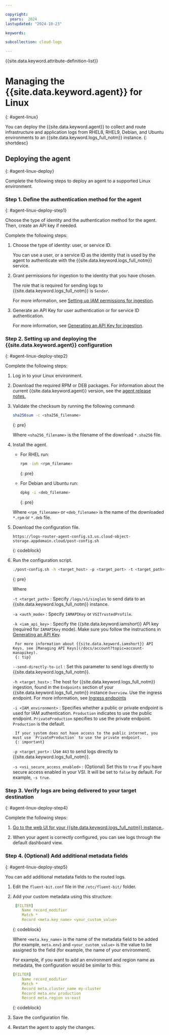 ```yaml
---

copyright:
  years:  2024
lastupdated: "2024-10-23"

keywords:

subcollection: cloud-logs

---
```


{{site.data.keyword.attribute-definition-list}}


# Managing the {{site.data.keyword.agent}} for Linux
{: #agent-linux}

You can deploy the {{site.data.keyword.agent}} to collect and route infrastructure and application logs from RHEL8, RHEL9, Debian, and Ubuntu environments to an {{site.data.keyword.logs_full_notm}} instance.
{: shortdesc}


## Deploying the agent
{: #agent-linux-deploy}

Complete the following steps to deploy an agent to a supported Linux environment.

### Step 1. Define the authentication method for the agent
{: #agent-linux-deploy-step1}

Choose the type of identity and the authentication method for the agent. Then, create an API key if needed.

Complete the following steps:

1. Choose the type of identity: user, or service ID.

    You can use a user, or a service ID as the identity that is used by the agent to authenticate with the {{site.data.keyword.logs_full_notm}} service.

2. Grant permissions for ingestion to the identity that you have chosen.

    The role that is required for sending logs to {{site.data.keyword.logs_full_notm}} is `Sender`.

    For more information, see [Setting up IAM permissions for ingestion](/docs/cloud-logs?topic=cloud-logs-agent-iam-permissions).

3. Generate an API Key for user authentication or for service ID authentication.

    

    For more information, see [Generating an API Key for ingestion](/docs/cloud-logs?topic=cloud-logs-api-key).


### Step 2. Setting up and deploying the {{site.data.keyword.agent}} configuration
{: #agent-linux-deploy-step2}

Complete the following steps:

1. Log in to your Linux environment.

2. Download the required RPM or DEB packages. For information about the current {{site.data.keyword.agent}} version, see the [agent release notes.](/docs/cloud-logs?topic=cloud-logs-release-notes-agent)

3. Validate the checksum by running the following command:

   ```sh
   sha256sum -c <sha256_filename>
   ```
   {: pre}

   Where `<sha256_filename>` is the filename of the download `*.sha256` file.

5. Install the agent.

   * For RHEL run:

     ```sh
     rpm -ivh <rpm_filename>
     ```
     {: pre}

   * For Debian and Ubuntu run:

     ```sh
     dpkg -i <deb_filename>
     ```
     {: pre}

   Where `<rpm_filename>` or `<deb_filename>` is the name of the downloaded `*.rpm` or `*.deb` file.

6. Download the configuration file.

   ```text
   https://logs-router-agent-config.s3.us.cloud-object-storage.appdomain.cloud/post-config.sh
   ```
   {: codeblock}

7. Run the configuration script.

   ```sh
   ./post-config.sh -h <target_host> -p <target_port> -t <target_path> -a <auth_mode> -k <iam_api_key> [--send-directly-to-icl] [-s <vsi_secure_access_enabled>] [-i <IAM_environment>]
   ```
   {: pre}

   

   Where

    `-t <target_path>`
    :   Specify `/logs/v1/singles` to send data to an {{site.data.keyword.logs_full_notm}} instance. 

    `-a <auth_mode>`
    :   Specify `IAMAPIKey` or `VSITrustedProfile`.

    `-k <iam_api_key>`
    :   Specify the {{site.data.keyword.iamshort}} API key (required for `IAMAPIKey` mode). Make sure you follow the instructions in [Generating an API Key](/docs/cloud-logs?topic=cloud-logs-api-key).

        For more information about {{site.data.keyword.iamshort}} API Keys, see [Managing API Keys](/docs/account?topic=account-manapikey).
        {: tip}

    

    `--send-directly-to-icl`
    :   Set this parameter to send logs directly to {{site.data.keyword.logs_full_notm}}.

    `-h <target_host>`
    : The host for {{site.data.keyword.logs_full_notm}} ingestion, found in the `Endpoints` section of your {{site.data.keyword.logs_full_notm}} instance `Overview`. Use the ingress endpoint. For more information, see [Ingress endpoints](/docs/cloud-logs?topic=cloud-logs-endpoints_ingress)

    `-i <IAM_environment>`
    :   Specifies whether a public or private endpoint is used for IAM authentication. `Production` indicates to use the public endpoint. `PrivateProduction` specifies to use the private endpoint. `Production` is the default.

        If your system does not have access to the public internet, you must use `PrivateProduction` to use the private endpoint.
        {: important}


    `-p <target_port>`
    :   Use `443` to send logs directly to {{site.data.keyword.logs_full_notm}}. 

    `-s <vsi_secure_access_enabled>`
    :   (Optional) Set this to `true` if you have secure access enabled in your VSI. It will be set to `false` by default. For example, `-s true`.



### Step 3. Verify logs are being delivered to your target destination
{: #agent-linux-deploy-step4}

Complete the following steps:

1. [Go to the web UI for your {{site.data.keyword.logs_full_notm}} instance.](/docs/cloud-logs?topic=cloud-logs-instance-launch).

2. When your agent is correctly configured, you can see logs through the default dashboard view.

### Step 4. (Optional) Add additional metadata fields
{: #agent-linux-deploy-step5}

You can add additional metadata fields to the routed logs.

1. Edit the `fluent-bit.conf` file in the `/etc/fluent-bit/` folder.

2. Add your custom metadata using this structure:

   ```yaml
    [FILTER]
       Name record_modifier
       Match *
       Record <meta.key_name> <your_custom_value>
   ```
   {: codeblock}

   Where `<meta.key_name>` is the name of the metadata field to be added (for example, `meta.env`) and `<your_custom_value>` is the value to be assigned to the field (for example, the name of your environment).

   For example, if you want to add an environment and region name as metadata, the configuration would be similar to this:

   ```yaml
   [FILTER]
       Name record_modifier
       Match *
       Record meta.cluster_name my-cluster
       Record meta.env production
       Record meta.region us-east
   ```
   {: codeblock}

3. Save the configuration file.

4. Restart the agent to apply the changes.
